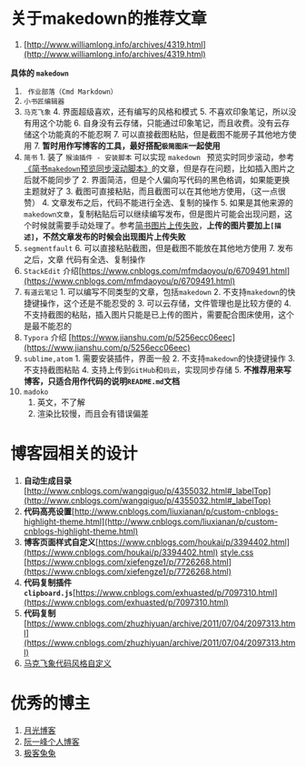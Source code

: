 # 关于makedown的推荐文章

1. [http://www.williamlong.info/archives/4319.html](http://www.williamlong.info/archives/4319.html)

**具体的  ` makedown `**

1.  ` 作业部落（Cmd Markdown）`
2.  ` 小书匠编辑器 `
3.  ` 马克飞象 `
	4.  界面超级喜欢，还有编写的风格和模式
	5.  不喜欢印象笔记，所以没有用这个功能
	6.  自身没有云存储，只能通过印象笔记，而且收费。没有云存储这个功能真的不能忍啊
	7.  可以直接截图粘贴，但是截图不能房子其他地方使用
	7.  **暂时用作写博客的工具，最好搭配`极简图床`一起使用**
4.   ` 简书 `
	1.  装了 ` 猴油插件 - 安装脚本 ` 可以实现 `makedown ` 预览实时同步滚动，参考[《简书`makedown`预览同步滚动脚本》](https://www.jianshu.com/p/0ad62890e142)的文章，但是存在问题，比如插入图片之后就不能同步了
	2. 界面简洁，但是个人偏向写代码的黑色格调，如果能更换主题就好了
	3. 截图可直接粘贴，而且截图可以在其他地方使用，（这一点很赞）
	4. 文章发布之后，代码不能进行全选、复制的操作
	5. 如果是其他来源的`makedown文章`，复制粘贴后可以继续编写发布，但是图片可能会出现问题，这个时候就需要手动处理了。参考[简书图片上传失败](https://www.jianshu.com/p/379762df0f63)，**上传的图片要加上`[描述]`，不然文章发布的时候会出现图片上传失败**
5.   ` segmentfault `
	6.  可以直接粘贴截图，但是截图不能放在其他地方使用
	7. 发布之后，文章 代码有全选、复制操作
6.   ` StackEdit ` 介绍[https://www.cnblogs.com/mfmdaoyou/p/6709491.html](https://www.cnblogs.com/mfmdaoyou/p/6709491.html)
7.   ` 有道云笔记 `
	1. 可以编写不同类型的文章，包括`makedown`
	2. 不支持`makedown`的快捷键操作，这个还是不能忍受的
	3. 可以云存储，文件管理也是比较方便的
	4. 不支持截图的粘贴，插入图片只能是已上传的图片，需要配合图床使用，这个是最不能忍的
8.  ` Typora ` 介绍 [https://www.jianshu.com/p/5256ecc06eec](https://www.jianshu.com/p/5256ecc06eec)
9.   `sublime,atom` 
	1. 需要安装插件，界面一般
	2. 不支持`makedown`的快捷键操作
	3. 不支持截图粘贴
	4. 支持上传到`GitHub`和`码云`，实现同步存储
	5. **不推荐用来写博客，只适合用作代码的说明`README.md`文档**
10. `madoko`
	1. 英文，不了解
	2. 渲染比较慢，而且会有错误偏差

# 博客园相关的设计

1. **自动生成目录** [http://www.cnblogs.com/wangqiguo/p/4355032.html#_labelTop](http://www.cnblogs.com/wangqiguo/p/4355032.html#_labelTop)
2.  **代码高亮设置**[http://www.cnblogs.com/liuxianan/p/custom-cnblogs-highlight-theme.html](http://www.cnblogs.com/liuxianan/p/custom-cnblogs-highlight-theme.html)
3. **博客页面样式自定义**[https://www.cnblogs.com/houkai/p/3394402.html](https://www.cnblogs.com/houkai/p/3394402.html)
[style.css](http://www.cnblogs.com/blog/customcss/117633.css?v=dL9P9yxWA4%2bNGJMLd2SY39cfzjw=)
[https://www.cnblogs.com/xiefengze1/p/7726268.html](https://www.cnblogs.com/xiefengze1/p/7726268.html)
4. **代码复制插件 `clipboard.js`**[https://www.cnblogs.com/exhuasted/p/7097310.html](https://www.cnblogs.com/exhuasted/p/7097310.html)
5. **代码复制**[https://www.cnblogs.com/zhuzhiyuan/archive/2011/07/04/2097313.html](https://www.cnblogs.com/zhuzhiyuan/archive/2011/07/04/2097313.html)
6. [马克飞象代码风格自定义](https://www.jianshu.com/p/633e8dc66dbc)

# 优秀的博主

1. [月光博客](http://www.williamlong.info/)
2. [阮一峰个人博客](http://www.ruanyifeng.com/home.html)
3. [极客兔兔](http://geektutu.com/)